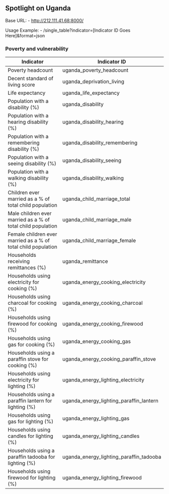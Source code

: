 ## Spotlight on Uganda
Base URL: - http://212.111.41.68:8000/

Usage Example: - /single_table?indicator=[Indicator ID Goes Here]&format=json

### Poverty and vulnerability

|Indicator|Indicator ID|
|------------------|----------------------|
|Poverty headcount|uganda_poverty_headcount|
|Decent standard of living score|uganda_deprivation_living|
|Life expectancy|uganda_life_expectancy|
|Population with a disability (%)|uganda_disability|
|Population with a hearing disability (%)|uganda_disability_hearing|
|Population with a remembering disability (%)|uganda_disability_remembering|
|Population with a seeing disability (%)|uganda_disability_seeing|
|Population with a walking disability (%)|uganda_disability_walking|
|Children ever married as a % of total child population|uganda_child_marriage_total|
|Male children ever married as a % of total child population|uganda_child_marriage_male|
|Female children ever married as a % of total child population|uganda_child_marriage_female|
|Households receiving remittances (%)|uganda_remittance|
|Households using electricity for cooking (%)|uganda_energy_cooking_electricity|
|Households using charcoal for cooking (%)|uganda_energy_cooking_charcoal|
|Households using firewood for cooking (%)|uganda_energy_cooking_firewood|
|Households using gas for cooking (%)|uganda_energy_cooking_gas|
|Households using a paraffin stove for cooking (%)|uganda_energy_cooking_paraffin_stove|
|Households using electricity for lighting (%)|uganda_energy_lighting_electricity|
|Households using a paraffin lantern for lighting (%)|uganda_energy_lighting_paraffin_lantern|
|Households using gas for lighting (%)|uganda_energy_lighting_gas|
|Households using candles for lighting (%)|uganda_energy_lighting_candles|
|Households using a paraffin tadooba for lighting (%)|uganda_energy_lighting_paraffin_tadooba|
|Households using firewood for lighting (%)|uganda_energy_lighting_firewood|
